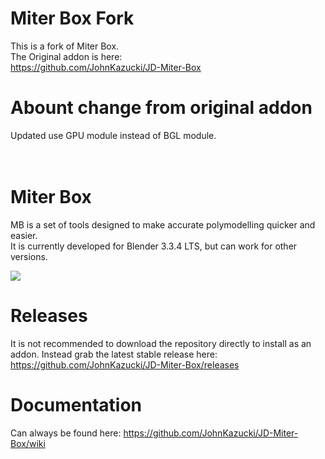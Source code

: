 # Miter Box Fork
This is a fork of Miter Box.<br />
The Original addon is here:<br />
https://github.com/JohnKazucki/JD-Miter-Box<br />

# Abount change from original addon<br />
Updated use GPU module instead of BGL module.<br /><br /><br />

# Miter Box

MB is a set of tools designed to make accurate polymodelling quicker and easier. <br />
It is currently developed for Blender 3.3.4 LTS, but can work for other versions. <br />

![](https://github.com/JohnKazucki/JD-Miter-Box/blob/main/git_resources/Align%20Face%20-%20Projection%20Direction.gif) <br />

# Releases

It is not recommended to download the repository directly to install as an addon. Instead grab the latest stable release here: <br />
https://github.com/JohnKazucki/JD-Miter-Box/releases

# Documentation

Can always be found here:
https://github.com/JohnKazucki/JD-Miter-Box/wiki
